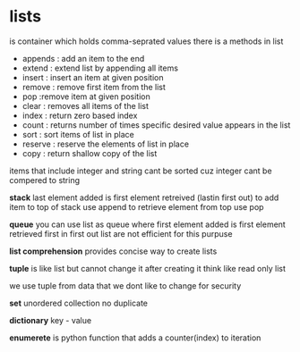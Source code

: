 # lists
is container which holds comma-seprated values 
there is a methods in list 
- appends : add an item to the end 
- extend : extend list by appending all items  
- insert : insert an item at given position
- remove : remove first item from the list 
- pop :remove item at given position
- clear  : removes all items of the list 
- index : return zero based index 
- count : returns number of times specific desired value  appears in the list 
- sort : sort items of list in place 
- reserve : reserve the elements of  list in place 
- copy : return shallow copy of the list

items that include integer and string cant be sorted cuz integer 
cant be compered to string 

**stack**
 last element added is first element retreived (lastin first out)
to add item to top of stack use append 
to retrieve element from top use pop

**queue**
you can use list as queue where first element added is first element 
retrieved 
first in first out 
list are not efficient for this purpuse 

**list comprehension**
provides concise way to create lists  

**tuple**
is like list but cannot change it after creating it 
think like read only list 

we use tuple from data that we dont like to change for security 

**set**
unordered collection no duplicate 

**dictionary**
key - value

**enumerete**
is python function that adds a counter(index) to iteration




